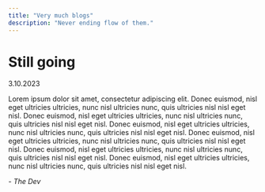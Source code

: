 ```yaml
---
title: "Very much blogs"
description: "Never ending flow of them."
---
```


# Still going

<time>3.10.2023</time>

Lorem ipsum dolor sit amet, consectetur adipiscing elit. Donec euismod, nisl eget ultricies ultricies, nunc nisl ultricies nunc, quis ultricies nisl nisl eget nisl. Donec euismod, nisl eget ultricies ultricies, nunc nisl ultricies nunc, quis ultricies nisl nisl eget nisl. Donec euismod, nisl eget ultricies ultricies, nunc nisl ultricies nunc, quis ultricies nisl nisl eget nisl. Donec euismod, nisl eget ultricies ultricies, nunc nisl ultricies nunc, quis ultricies nisl nisl eget nisl. Donec euismod, nisl eget ultricies ultricies, nunc nisl ultricies nunc, quis ultricies nisl nisl eget nisl. Donec euismod, nisl eget ultricies ultricies, nunc nisl ultricies nunc, quis ultricies nisl nisl eget nisl.

<i>- The Dev</i>
